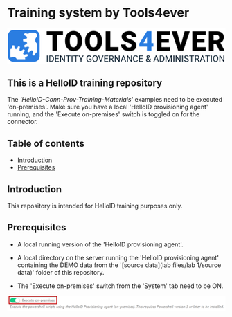 # Training system by Tools4ever
 
![image](./assets/logo.png)

## This is a HelloID training repository

The _'HelloID-Conn-Prov-Training-Materials'_ examples need to be executed 'on-premises'. Make sure you have a local 'HelloID provisioning agent' running, and the 'Execute on-premises' switch is toggled on for the connector.

## Table of contents

* [Introduction](#introduction)
* [Prerequisites](#prerequisites)

## Introduction

This repository is intended for HelloID training purposes only.

## Prerequisites

- A local running version of the 'HelloID provisioning agent'.

- A local directory on the server running the 'HelloID provisioning agent' containing the DEMO data from the '[source data](lab files/lab 1/source data)' folder of this repository.

- The 'Execute on-premises' switch from the 'System' tab need to be ON.

![image](./assets/hid.png)